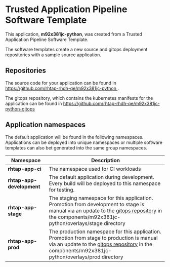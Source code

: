 # Trusted Application Pipeline Software Template

This application, **m92x381jc-python**, was created from a Trusted Application Pipeline Software Template.

The software templates create a new source and gitops deployment repositories with a sample source application. 

## Repositories

The source code for your application can be found in [https://github.com/rhtap-rhdh-qe/m92x381jc-python ](https://github.com/rhtap-rhdh-qe/m92x381jc-python ).
 
The gitops repository, which contains the kubernetes manifests for the application can be found in 
[https://github.com/rhtap-rhdh-qe/m92x381jc-python-gitops ](https://github.com/rhtap-rhdh-qe/m92x381jc-python-gitops ) 

## Application namespaces 

The default application will be found in the following namespaces. Applications can be deployed into unique namespaces or multiple software templates can also bet generated into the same group namespaces.  

|  Namespace   |  Description   |  
| -------- | -------- |
| **rhtap-app-ci** | The namespace used for CI workloads |
| **rhtap-app-development** | The default application during development. Every build will be deployed to this namespace for testing. |
| **rhtap-app-stage** | The staging namespace for this application. Promotion from development to stage is manual via an update to the [gitops repository](https://github.com/rhtap-rhdh-qe/m92x381jc-python-gitops ) in the components/m92x381jc-python/overlays/stage directory |
| **rhtap-app-prod** | The production namespace for this application. Promotion from stage to production is manual via an update to the [gitops repository](https://github.com/rhtap-rhdh-qe/m92x381jc-python-gitops ) in the components/m92x381jc-python/overlays/prod directory |
